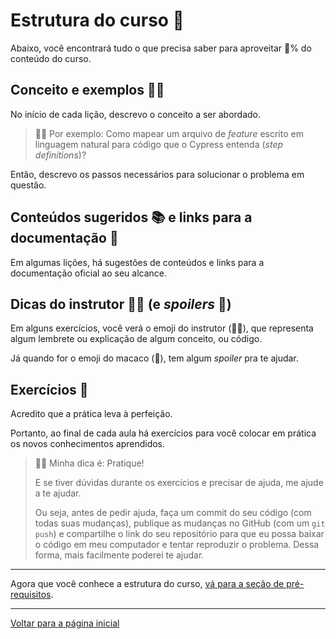 # Estrutura do curso 📜

Abaixo, você encontrará tudo o que precisa saber para aproveitar 💯% do conteúdo do curso.

## Conceito e exemplos 👨‍🏫

No início de cada lição, descrevo o conceito a ser abordado.

> 👨‍🏫 Por exemplo: Como mapear um arquivo de _feature_ escrito em linguagem natural para código que o Cypress entenda (_step definitions_)?

Então, descrevo os passos necessários para solucionar o problema em questão.

## Conteúdos sugeridos 📚 e links para a documentação 🔗

Em algumas lições, há sugestões de conteúdos e links para a documentação oficial ao seu alcance.

## Dicas do instrutor 👨‍🏫 (e _spoilers_ 🙊)

Em alguns exercícios, você verá o emoji do instrutor (👨‍🏫), que representa algum lembrete ou explicação de algum conceito, ou código.

Já quando for o emoji do macaco (🙊), tem algum _spoiler_ pra te ajudar.

## Exercícios 🎯

Acredito que a prática leva à perfeição.

Portanto, ao final de cada aula há exercícios para você colocar em prática os novos conhecimentos aprendidos.

> 👨‍🏫 Minha dica é: Pratique!
>
> E se tiver dúvidas durante os exercícios e precisar de ajuda, me ajude a te ajudar.
>
> Ou seja, antes de pedir ajuda, faça um commit do seu código (com todas suas mudanças), publique as mudanças no GitHub (com um `git push`) e compartilhe o link do seu repositório para que eu possa baixar o código em meu computador e tentar reproduzir o problema. Dessa forma, mais facilmente poderei te ajudar.

___

Agora que você conhece a estrutura do curso, [vá para a seção de pré-requisitos](./_pre-requisites_.md).

___

[Voltar para a página inicial](../README.md)
